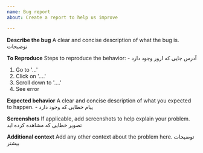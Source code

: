 ```yaml
---
name: Bug report
about: Create a report to help us improve

---
```


**Describe the bug**
A clear and concise description of what the bug is. توضیحات

**To Reproduce**
Steps to reproduce the behavior: - آدرس جایی که ارور وجود دارد
1. Go to '...'
2. Click on '....'
3. Scroll down to '....'
4. See error

**Expected behavior**
A clear and concise description of what you expected to happen. - پیام خطایی که وجود دارد

**Screenshots**
If applicable, add screenshots to help explain your problem. تصویر خطایی که مشاهده کرده اید


**Additional context**
Add any other context about the problem here. توضیحات بیشتر
